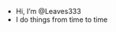- Hi, I’m @Leaves333
- I do things from time to time

<!---
Leaves333/Leaves333 is a ✨ special ✨ repository because its `README.md` (this file) appears on your GitHub profile.
You can click the Preview link to take a look at your changes.
--->
